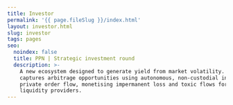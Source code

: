 ```yaml
---
title: Investor
permalink: '{{ page.fileSlug }}/index.html'
layout: investor.html
slug: investor
tags: pages
seo:
  noindex: false
  title: PPN | Strategic investment round
  description: >-
    A new ecosystem designed to generate yield from market volatility. It
    captures arbitrage opportunities using autonomous, non-custodial indexes and
    private order flow, monetising impermanent loss and toxic flows for
    liquidity providers.
---
```



